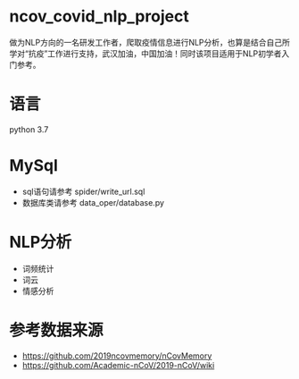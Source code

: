 # ncov_covid_nlp_project
做为NLP方向的一名研发工作者，爬取疫情信息进行NLP分析，也算是结合自己所学对“抗疫”工作进行支持，武汉加油，中国加油！同时该项目适用于NLP初学者入门参考。

# 语言
python 3.7

# MySql
* sql语句请参考 spider/write_url.sql<br>
* 数据库类请参考 data_oper/database.py<br>

# NLP分析
* 词频统计<br>
* 词云<br>
* 情感分析<br>

# 参考数据来源
* https://github.com/2019ncovmemory/nCovMemory<br>
* https://github.com/Academic-nCoV/2019-nCoV/wiki<br>
